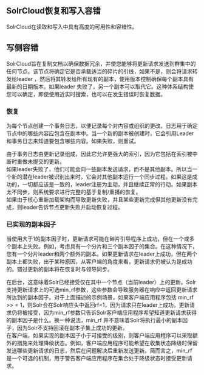 ## SolrCloud恢复和写入容错 
<div class="content-intro view-box ">SolrCloud在读取和写入中具有高度的可用性和容错性。  
  
## 写侧容错
SolrCloud旨在复制文档以确保数据冗余，并使您能够将更新请求发送到群集中的任何节点。该节点将确定它是否承载适当的碎片的引线，如果不是，则会将请求转发给leader ，然后将其转发给所有现有的副本，使用版本控制确保每个副本具有最新的日期版本。如果leader 失败了，另一个副本可以取代它。这种体系结构使您可以确定，即使使用近实时搜索，也可以在发生错误时恢复数据。  
### 恢复
为每个节点创建一个事务日志，以便记录每个对内容或组织的更改。日志用于确定节点中的哪些内容应包含在副本中。当一个新的副本被创建时，它会引用Leader和事务日志来知道要包含哪些内容。如果失败，则重试。  
  
由于事务日志由更新记录组成，因此它允许更强大的索引，因为它包括在索引被中断时重做未提交的更新。  
如果leader失败了，他们可能会向一些副本发送请求，而不是其他副本。所以当一个新的潜在leader被识别出来时，它会对其他副本运行一个同步过程。如果这是成功的，一切都应该是一致的，leader注册为主动，并且继续正常的行动。如果副本太不同步，则系统要求进行完整的基于复制/重播的恢复。  
如果由于核心重新加载架构而导致更新失败，并且某些更新完成但其他更新没有完成，则leader告诉节点更新失败并启动恢复过程。  
### 已实现的副本因子
当使用大于1的副本因子时，更新请求可能在碎片引导程序上成功，但在一个或多个副本上失败。例如，考虑具有一个分片和三个副本因子的集合。在这种情况下，您有一个分片leader和两个额外的副本。如果更新请求在leader上成功，但在两个副本上都失败，出于某种原因，从客户端的角度来看，更新请求仍被认为是成功的。错过更新的副本将在恢复时与领导同步。  
  
在后台，这意味着Solr已经接受仅在其中一个节点（当前leader）上的更新。Solr支持更新请求上的可选min_rf参数，这些参数会导致服务器在响应中返回更新请求所达到的副本因子。对于上面描述的示例场景，如果客户端应用程序包括 min_rf &gt;&gt; = 1，则Solr会在Solr响应头中返回rf=1，因为请求只在leader上成功。更新请求仍将被接受，因为min_rf参数只告诉Solr客户端应用程序希望知道更新请求获得的副本因子是什么。换一种说法，min_rf 并不意味着Solr将执行最小的副本因子，因为Solr不支持回滚在副本子集上成功的更新。  
在客户端，如果实现的副本因子小于可接受的级别，则客户端应用程序可以采取额外的措施来处理降级状态。例如，客户端应用程序可能希望在收集状态降级时保留发送哪些更新请求的日志，然后在问题解决后重新发送更新。简而言之，min_rf 是一个可选的机制，用于警告客户端应用程序在集合处于降级状态时接受更新请求。  
